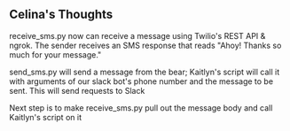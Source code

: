 ## Celina's Thoughts

receive_sms.py now can receive a message using Twilio's REST API & ngrok. The sender receives an SMS response that reads "Ahoy! Thanks so much for your message."

send_sms.py will send a message from the bear; Kaitlyn's script will call it with arguments of our slack bot's phone number and the message to be sent. This will send requests to Slack

Next step is to make receive_sms.py pull out the message body and call Kaitlyn's script on it
